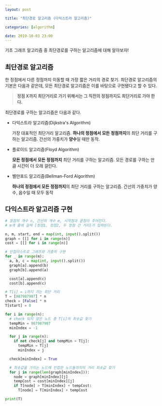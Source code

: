 ```yaml
---
layout: post

title: "최단경로 알고리즘 (다익스트라 알고리즘)"

categories: [algorithm]

date: 2019-10-03 23:00
---
```


기초 그래프 알고리즘 중 최단경로를 구하는 알고리즘에 대해 알아보자!

## 최단경로 알고리즘

한 정점에서 다른 정점까지 이동할 때 가장 짧은 거리의 경로 찾기. 최단경로 알고리즘의 기본은 다음과 같은데, 모든 최단경로 알고리즘은 이를 바탕으로 구현됐다고 할 수 있다.

> **정점 X까지 최단거리로 가기 위해서는 그 직전의 정점까지도 최단거리로 가야 한다.**

최단경로를 구하는 알고리즘은 다음과 같다.

- 다익스트라 알고리즘(Dijkstra's Algorithm)

  가장 대표적인 최단거리 알고리즘. **하나의 정점에서 모든 정점까지**의 최단 거리를 구하는 알고리즘. 간선의 가중치가 **양수**일 때만 동작.

- 플로이드 알고리즘(Floyd Algorithm)

  **모든 정점에서 모든 정점까지** 최단 거리를 구하는 알고리즘. 모든 경로를 구하는 만큼 시간이 더 오래 걸린다.

- 벨만포드 알고리즘(Bellman-Ford Algorithm)

  **하나의 정점에서 모든 정점까지**의 최단 거리를 구하는 알고리즘. 간선의 가중치가 양수, 음수일 때 모두 동작

## 다익스트라 알고리즘 구현

```python
# 정점의 개수 n, 간선의 개수 m, 시작점과 끝점이 주어진다.
# m개 줄에 걸쳐 [정점1, 정점2, 두 정점 간 거리]가 입력된다.

n, m, start, end = map(int, input().split())
graph = [[] for i in range(n)]
cost = [[] for i in range(n)]

# 인접리스트로 그래프와 가중치 구현
for _ in range(m):
  a, b, c = map(int, input().split())
  graph[a].append(b)
  graph[b].append(a)

  cost[a].append(c)
  cost[b].append(c)

# T[i] = i까지 가는 최단 거리
T = [987987987] * n
check = [False] * n
T[start] = 0

for i in range(n):
  # check 되지 않은 노드 중 T[i]의 최솟값 찾기
  tempMin = 987987987
  minIndex = -1

  for j in range(n):
    if not check[j] and tempMin > T[j]:
      tempMin = T[j]
      minIndex = j

  check[minIndex] = True

  # 최솟값을 가지는 노드에 인접한 노드들까지의 거리 최솟값 찾기
  for j in range(len(graph[minIndex])):
    node = graph[minIndex][j]
    tempCost = cost[minIndex][j]
    if T[node] > T[minIndex] + tempCost:
      T[node] = T[minIndex] + tempCost

print(T)
```
